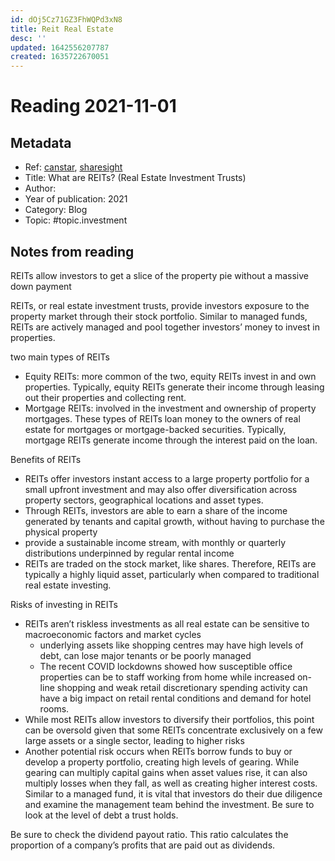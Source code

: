 ```yaml
---
id: dOj5Cz71GZ3FhWQPd3xN8
title: Reit Real Estate
desc: ''
updated: 1642556207787
created: 1635722670051
---
```

# Reading 2021-11-01

## Metadata

- Ref: [canstar](https://www.canstar.com.au/investor-hub/real-estate-investment-trusts/), [sharesight](https://www.sharesight.com/blog/real-estate-investment-trust-reit/)
- Title: What are REITs? (Real Estate Investment Trusts)
- Author: 
- Year of publication: 2021
- Category: Blog
- Topic: #topic.investment

## Notes from reading

REITs allow investors to get a slice of the property pie without a massive down payment

REITs, or real estate investment trusts, provide investors exposure to the property market through their stock portfolio. Similar to managed funds, REITs are actively managed and pool together investors’ money to invest in properties.

two main types of REITs
- Equity REITs: more common of the two, equity REITs invest in and own properties. Typically, equity REITs generate their income through leasing out their properties and collecting rent.
- Mortgage REITs: involved in the investment and ownership of property mortgages. These types of REITs loan money to the owners of real estate for mortgages or mortgage-backed securities. Typically, mortgage REITs generate income through the interest paid on the loan.

Benefits of REITs
- REITs offer investors instant access to a large property portfolio for a small upfront investment and may also offer diversification across property sectors, geographical locations and asset types.
- Through REITs, investors are able to earn a share of the income generated by tenants and capital growth, without having to purchase the physical property
- provide a sustainable income stream, with monthly or quarterly distributions underpinned by regular rental income
- REITs are traded on the stock market, like shares. Therefore, REITs are typically a highly liquid asset, particularly when compared to traditional real estate investing.

Risks of investing in REITs
- REITs aren’t riskless investments as all real estate can be sensitive to macroeconomic factors and market cycles
    - underlying assets like shopping centres may have high levels of debt, can lose major tenants or be poorly managed
    - The recent COVID lockdowns showed how susceptible office properties can be to staff working from home while increased on-line shopping and weak retail discretionary spending activity can have a big impact on retail rental conditions and demand for hotel rooms.
- While most REITs allow investors to diversify their portfolios, this point can be oversold given that some REITs concentrate exclusively on a few large assets or a single sector, leading to higher risks
- Another potential risk occurs when REITs borrow funds to buy or develop a property portfolio, creating high levels of gearing. While gearing can multiply capital gains when asset values rise, it can also multiply losses when they fall, as well as creating higher interest costs.  
Similar to a managed fund, it is vital that investors do their due diligence and examine the management team behind the investment. Be sure to look at the level of debt a trust holds.  

Be sure to check the dividend payout ratio. This ratio calculates the proportion of a company’s profits that are paid out as dividends.

